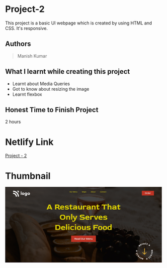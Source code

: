 
# Project-2

This project is a basic UI webpage which is created by using HTML and CSS. It's responsive.





## Authors

 >Manish Kumar


## What I learnt while creating this project

- Learnt about Media Queries
- Got to know about resizing the image
- Learnt flexbox 



## Honest Time to Finish Project

2 hours



# Netlify Link

[Project - 2](project-2-mk.netlify.app)

# Thumbnail

![thumbnail_pic](thumbnail.jpg)
